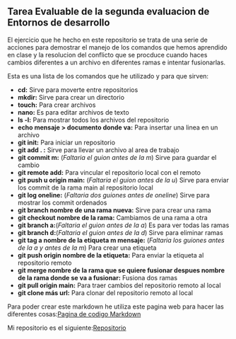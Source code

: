 ## Tarea Evaluable de la segunda evaluacion de Entornos de desarrollo

El ejercicio que he hecho en este  repositorio se trata de una serie de acciones para demostrar el manejo de los comandos que hemos aprendido en clase y la resolucion del conflicto que se procduce cuando haces cambios diferentes a un archivo en diferentes ramas e intentar fusionarlas.

Esta es una lista de los comandos que he utilizado y para que sirven:
-  **cd:** Sirve para moverte entre repositorios
-  **mkdir:** Sirve para crear un directorio
-  **touch:** Para crear archivos
-  **nano:** Es para editar archivos de texto
-  **ls -l:** Para mostrar todos los archivos del repositorio
-  **echo  mensaje > documento donde va:** Para insertar una linea en un archivo
-  **git init:** Para iniciar un repositorio
-  **git add . :** Sirve para llevar un archivo al area de trabajo
-  **git commit m:** \(*Faltaria el guion antes de la m*) Sirve para guardar el cambio
-  **git remote add:** Para vincular el repositorio local con el remoto
-  **git push u origin main:** \(*Faltaria el guion antes de la u*) Sirve para enviar los commit de la rama main al repositorio local
-  **git log oneline:** \(*Faltaria dos guiones antes de oneline*) Sirve para mostrar los commit ordenados
-  **git branch nombre de una rama nueva:** Sirve para crear una rama
-  **git checkout nombre de la rama:** Cambiamos de una rama a otra
-  **git branch a:**\(*Faltaria el guion antes de la a*) Es para ver todas las ramas
-  **git branch d:**\(*Faltaria el guion antes de la d*) Sirve para eliminar ramas
-  **git tag a nombre de la etiqueta m mensaje:** \(*Faltaria los guiones antes de la a y antes de la m*) Para crear una etiqueta
-  **git push origin nombre de la etiqueta:** Para enviar la etiqueta al repositorio remoto
-  **git merge nombre de la rama que se quiere fusionar  despues nombre de la rama donde se va a fusionar:** Fusiona dos ramas
-  **git pull origin main:** Para traer cambios del repositorio remoto al local
-  **git clone más url:** Para clonar del repositorio remoto al local

Para poder crear este markdown  he utiliza este pagina web para hacer las diferentes cosas:[Pagina de codigo Markdown](https://markdown.es/sintaxis-markdown/#links)
 

Mi repositorio es el siguiente:[Repositorio](https://github.com/Manuelpll/Practica_Evaluable_Entornos.git)
